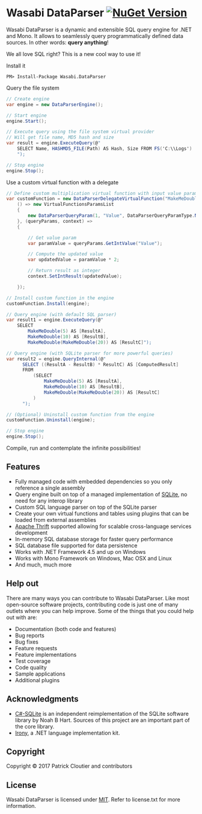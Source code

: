 # Wasabi DataParser [![NuGet Version](http://wasabi.dataparser.web.local/NugetVersion.svg)](https://www.nuget.org/packages/Nancy/)
Wasabi DataParser is a dynamic and extensible SQL query engine for .NET and Mono. It allows to seamlessly query programmatically defined data sources. In other words: **query anything**!

We all love SQL right? This is a new cool way to use it!

Install it

```
PM> Install-Package Wasabi.DataParser
```

Query the file system
```csharp
// Create engine
var engine = new DataParserEngine();

// Start engine
engine.Start();

// Execute query using the file system virtual provider
// Will get file name, MD5 hash and size
var result = engine.ExecuteQuery(@"
    SELECT Name, HASHMD5_FILE(Path) AS Hash, Size FROM FS('C:\\Logs')
    ");   

// Stop engine
engine.Stop();         
```

Use a custom virtual function with a delegate
```csharp
// Define custom multiplication virtual function with input value parameter
var customFunction = new DataParserDelegateVirtualFunction("MakeMeDouble",
    () => new VirtualFunctionsParamsList
    {
        new DataParserQueryParam(1, "Value", DataParserQueryParamType.Number)
    }, (queryParams, context) =>
    {

        // Get value param
        var paramValue = queryParams.GetIntValue("Value");

        // Compute the updated value
        var updatedValue = paramValue * 2;

        // Return result as integer
        context.SetIntResult(updatedValue);

    });

// Install custom function in the engine
customFunction.Install(engine);

// Query engine (with default SQL parser)
var result1 = engine.ExecuteQuery(@"
    SELECT
        MakeMeDouble(5) AS [ResultA],
        MakeMeDouble(10) AS [ResultB],
        MakeMeDouble(MakeMeDouble(20)) AS [ResultC]");

// Query engine (with SQLite parser for more powerful queries)
var result2 = engine.QueryInternal(@"
      SELECT ((ResultA - ResultB) * ResultC) AS [ComputedResult]
      FROM
          (SELECT
              MakeMeDouble(5) AS [ResultA],
              MakeMeDouble(10) AS [ResultB],
              MakeMeDouble(MakeMeDouble(20)) AS [ResultC]
          )
      ");

// (Optional) Uninstall custom function from the engine
customFunction.Uninstall(engine);

// Stop engine
engine.Stop();
```
Compile, run and contemplate the infinite possibilities!

## Features

* Fully managed code with embedded dependencies so you only reference a single assembly
* Query engine built on top of a managed implementation of [SQLite](https://www.sqlite.org/), no need for any interop library
* Custom SQL language parser on top of the SQLite parser
* Create your own virtual functions and tables using plugins that can be loaded from external assemblies
* [Apache Thrift](https://thrift.apache.org/) supported allowing for scalable cross-language services development
* In-memory SQL database storage for faster query performance
* SQL database file supported for data persistence
* Works with .NET Framework 4.5 and up on Windows
* Works with Mono Framework on Windows, Mac OSX and Linux
* And much, much more

## Help out

There are many ways you can contribute to Wasabi DataParser. Like most open-source software projects, contributing code is just one of many outlets where you can help improve. Some of the things that you could help out with are:

* Documentation (both code and features)
* Bug reports
* Bug fixes
* Feature requests
* Feature implementations
* Test coverage
* Code quality
* Sample applications
* Additional plugins

## Acknowledgments

* [C#-SQLite](https://code.google.com/archive/p/csharp-sqlite/) is an independent reimplementation of the SQLite software library by Noah B Hart. Sources of this project are an important part of the core library.
* [Irony](https://irony.codeplex.com/), a .NET language implementation kit.

## Copyright

Copyright © 2017 Patrick Cloutier and contributors

## License

Wasabi DataParser is licensed under [MIT](http://www.opensource.org/licenses/mit-license.php "Read more about the MIT license form"). Refer to license.txt for more information.

